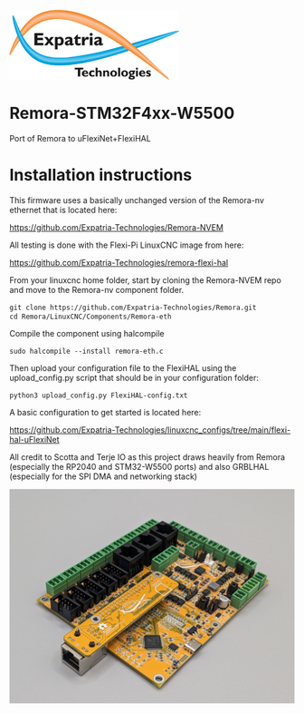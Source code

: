 ![Logo](/readme_images/logo_sm.jpg)
# Remora-STM32F4xx-W5500
Port of Remora to uFlexiNet+FlexiHAL

# Installation instructions
This firmware uses a basically unchanged version of the Remora-nv ethernet that is located here:

https://github.com/Expatria-Technologies/Remora-NVEM

All testing is done with the Flexi-Pi LinuxCNC image from here:

https://github.com/Expatria-Technologies/remora-flexi-hal

From your linuxcnc home folder, start by cloning the Remora-NVEM repo and move to the Remora-nv component folder.
```
git clone https://github.com/Expatria-Technologies/Remora.git
cd Remora/LinuxCNC/Components/Remora-eth
```

Compile the component using halcompile
```
sudo halcompile --install remora-eth.c
```

Then upload your configuration file to the FlexiHAL using the upload_config.py script that should be in your configuration folder:
```
python3 upload_config.py FlexiHAL-config.txt
```
A basic configuration to get started is located here: 

https://github.com/Expatria-Technologies/linuxcnc_configs/tree/main/flexi-hal-uFlexiNet

All credit to Scotta and Terje IO as this project draws heavily from Remora (especially the RP2040 and STM32-W5500 ports) and also GRBLHAL (especially for the SPI DMA and networking stack)

<img src="/readme_images/Board_installed.jpg" width="800">
